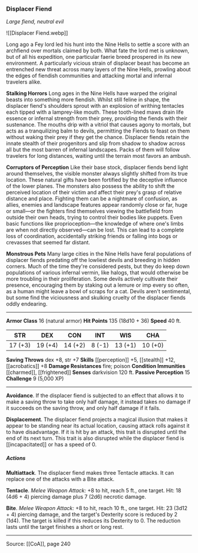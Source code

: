 ### Displacer Fiend
_Large fiend, neutral evil_

![[Displacer Fiend.webp]]

Long ago a Fey lord led his hunt into the Nine Hells to settle a score with an archfiend over mortals claimed by both. What fate the lord met is unknown, but of all his expedition, one particular faerie breed prospered in its new environment. A particularly vicious strain of displacer beast has become an entrenched new threat across many layers of the Nine Hells, prowling about the edges of fiendish communities and attacking mortal and infernal travelers alike.

**Stalking Horrors** Long ages in the Nine Hells have warped the original beasts into something more fiendish. Whilst still feline in shape, the displacer fiend's shoulders sprout with an explosion of writhing tentacles each tipped with a lamprey-like mouth. These tooth-lined maws drain life essence or infernal strength from their prey, providing the fiends with their sustenance. The mouths drip with a vitriol that causes agony to mortals, but acts as a tranquilizing balm to devils, permitting the Fiends to feast on them without waking their prey if they get the chance. Displacer fiends retain the innate stealth of their progenitors and slip from shadow to shadow across all but the most barren of infernal landscapes. Packs of them will follow travelers for long distances, waiting until the terrain most favors an ambush.


**Corruptors of Perception** Like their base stock, displacer fiends bend light around themselves, the visible monster always slightly shifted from its true location. These natural gifts have been fortified by the deceptive influence of the lower planes. The monsters also possess the ability to shift the perceived location of their victim and affect their prey's grasp of relative distance and place. Fighting them can be a nightmare of confusion, as allies, enemies and landscape features appear randomly close or far, huge or small—or the fighters find themselves viewing the battlefield from outside their own heads, trying to control their bodies like puppets. Even basic functions like proprioception—the knowledge of where one's limbs are when not directly observed—can be lost. This can lead to a complete loss of coordination, accidentally striking friends or falling into bogs or crevasses that seemed far distant.


**Monstrous Pets** Many large cities in the Nine Hells have feral populations of displacer fiends predating off the lowliest devils and breeding in hidden corners. Much of the time they're considered pests, but they do keep down populations of various infernal vermin, like halogs, that would otherwise be more troubling in their proliferation. Some devils actively cultivate their presence, encouraging them by staking out a lemure or imp every so often, as a human might leave a bowl of scraps for a cat. Devils aren't sentimental, but some find the viciousness and skulking cruelty of the displacer fiends oddly endearing.




---

**Armor Class** 16 (natural armor)
**Hit Points** 135 (18d10 + 36)
**Speed** 40 ft.

| STR     | DEX     | CON     | INT     | WIS     | CHA     |
|---------|---------|---------|---------|---------|---------|
| 17 (+3) | 19 (+4) | 14 (+2) | 8 (-1) | 13 (+1) | 10 (+0) |

**Saving Throws** dex +8, str +7
**Skills** [[perception]] +5, [[stealth]] +12, [[acrobatics]] +8
**Damage Resistances** fire; poison
**Condition Immunities** [[charmed]], [[frightened]]
**Senses** darkvision 120 ft.
**Passive Perception** 15
**Challenge** 9 (5,000 XP)

---

**Avoidance**. If the displacer fiend is subjected to an effect that allows it to make a saving throw to take only half damage, it instead takes no damage if it succeeds on the saving throw, and only half damage if it fails.

**Displacement**. The displacer fiend projects a magical illusion that makes it appear to be standing near its actual location, causing attack rolls against it to have disadvantage. If it is hit by an attack, this trait is disrupted until the end of its next turn. This trait is also disrupted while the displacer fiend is [[incapacitated]] or has a speed of 0.

##### Actions
**Multiattack**. The displacer fiend makes three Tentacle attacks. It can replace one of the attacks with a Bite attack.

**Tentacle**. _Melee Weapon Attack:_ +8 to hit, reach 5 ft., one target. Hit: 18 (4d6 + 4) piercing damage plus 7 (2d6) necrotic damage.

**Bite**. _Melee Weapon Attack:_ +8 to hit, reach 10 ft., one target. Hit: 23 (3d12 + 4) piercing damage, and the target's Dexterity score is reduced by 2 (1d4). The target is killed if this reduces its Dexterity to 0. The reduction lasts until the target finishes a short or long rest.


---

Source: [[CoA]], page 240